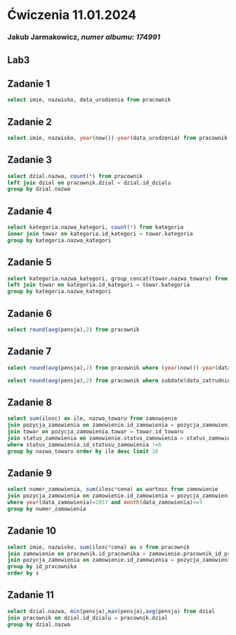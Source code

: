 
# Ćwiczenia 11.01.2024
### Jakub Jarmakowicz, _numer albumu: 174991_
## Lab3 
## Zadanie 1
```sql
select imie, nazwisko, data_urodzenia from pracownik
```
## Zadanie 2
```sql
select imie, nazwisko, year(now())-year(data_urodzenia) from pracownik
```
## Zadanie 3
```sql
select dzial.nazwa, count(*) from pracownik
left join dzial on pracownik.dzial = dzial.id_dzialu
group by dzial.nazwa
```
## Zadanie 4
```sql
select kategoria.nazwa_kategori, count(*) from kategoria
inner join towar on kategoria.id_kategori = towar.kategoria
group by kategoria.nazwa_kategori
```
## Zadanie 5
```sql
select kategoria.nazwa_kategori, group_concat(towar.nazwa_towaru) from kategoria
left join towar on kategoria.id_kategori = towar.kategoria
group by kategoria.nazwa_kategori
```
## Zadanie 6
```sql
select round(avg(pensja),2) from pracownik
```
## Zadanie 7
```sql
select round(avg(pensja),2) from pracownik where (year(now())-year(data_zatrudnienia))>=5

select round(avg(pensja),2) from pracownik where subdate(data_zatrudnienia, interval 5 year)

```
## Zadanie 8
```sql
select sum(ilosc) as ile, nazwa_towaru from zamowienie 
join pozycja_zamowienia on zamowienie.id_zamowienia = pozycja_zamowienia.zamowienie
join towar on pozycja_zamowienia.towar = towar.id_towaru 
join status_zamowienia on zamowienie.status_zamowienia = status_zamowienia.id_statusu_zamowienia
where status_zamowienia.id_statusu_zamowienia !=6
group by nazwa_towaru order by ile desc limit 10
```
## Zadanie 9
```sql
select numer_zamowienia, sum(ilosc*cena) as wartosc from zamowienie 
join pozycja_zamowienia on zamowienie.id_zamowienia = pozycja_zamowienia.zamowienie
where year(data_zamowienia)=2017 and month(data_zamowienia)<=3
group by numer_zamowienia
```
## Zadanie 10
```sql
select imie, nazwisko, sum(ilosc*cena) as s from pracownik
join zamowienie on pracownik.id_pracownika = zamowienie.pracownik_id_pracownika
join pozycja_zamowienia on zamowienie.id_zamowienia = pozycja_zamowienia.zamowienie
group by id_pracownika 
order by s
```
## Zadanie 11
```sql
select dzial.nazwa, min(pensja),max(pensja),avg(pensja) from dzial
join pracownik on dzial.id_dzialu = pracownik.dzial
group by dzial.nazwa
```


